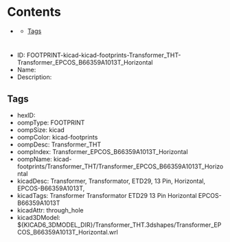 



Contents
========

* [](#)
	* [Tags](#tags)

# 

- ID: FOOTPRINT-kicad-kicad-footprints-Transformer_THT-Transformer_EPCOS_B66359A1013T_Horizontal
- Name: 
- Description: 

## Tags

- hexID: 
- oompType: FOOTPRINT
- oompSize: kicad
- oompColor: kicad-footprints
- oompDesc: Transformer_THT
- oompIndex: Transformer_EPCOS_B66359A1013T_Horizontal
- oompName: kicad-footprints/Transformer_THT/Transformer_EPCOS_B66359A1013T_Horizontal
- kicadDesc: Transformer, Transformator, ETD29, 13 Pin, Horizontal, EPCOS-B66359A1013T,
- kicadTags: Transformer Transformator ETD29 13 Pin Horizontal EPCOS-B66359A1013T
- kicadAttr: through_hole
- kicad3DModel: ${KICAD6_3DMODEL_DIR}/Transformer_THT.3dshapes/Transformer_EPCOS_B66359A1013T_Horizontal.wrl
